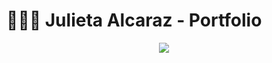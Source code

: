 # 👨🏻‍💻  Julieta Alcaraz - Portfolio

<div align="center">
<a href="https://jul1alcaraz.netlify.app/">
<img src="https://i.imgur.com/1IIe0T9.png">
</a>
</div>
